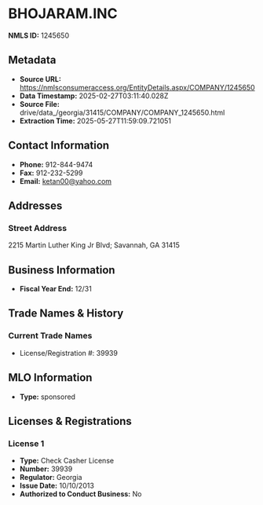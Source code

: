 # BHOJARAM.INC

**NMLS ID:** 1245650

## Metadata
- **Source URL:** https://nmlsconsumeraccess.org/EntityDetails.aspx/COMPANY/1245650
- **Data Timestamp:** 2025-02-27T03:11:40.028Z
- **Source File:** drive/data_/georgia/31415/COMPANY/COMPANY_1245650.html
- **Extraction Time:** 2025-05-27T11:59:09.721051

## Contact Information
- **Phone:** 912-844-9474
- **Fax:** 912-232-5299
- **Email:** ketan00@yahoo.com

## Addresses
### Street Address
2215 Martin Luther King Jr Blvd; Savannah, GA 31415

## Business Information
- **Fiscal Year End:** 12/31

## Trade Names & History
### Current Trade Names
- License/Registration #: 39939

## MLO Information
- **Type:** sponsored

## Licenses & Registrations

### License 1
- **Type:** Check Casher License
- **Number:** 39939
- **Regulator:** Georgia
- **Issue Date:** 10/10/2013
- **Authorized to Conduct Business:** No
